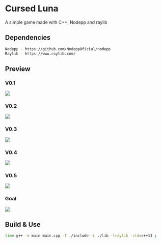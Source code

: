 # Cursed Luna
A simple game made with C++, Nodepp and raylib

## Dependencies
```bash
Nodepp - https://github.com/NodeppOficial/nodepp
Raylib - https://www.raylib.com/
```

## Preview
### V0.1
![](https://github.com/EDBCREPO/Space-Shocker/blob/main/assets/preview/v01.gif?raw=true)
### V0.2
![](https://github.com/EDBCREPO/Space-Shocker/blob/main/assets/preview/v02.gif?raw=true)
### V0.3
![](https://github.com/EDBCREPO/Space-Shocker/blob/main/assets/preview/v03.gif?raw=true)
### V0.4
![](https://github.com/EDBCREPO/Space-Shocker/blob/main/assets/preview/v04.gif?raw=true)
### V0.5
![](https://github.com/EDBCREPO/Space-Shocker/blob/main/assets/preview/v05.gif?raw=true)
### Goal
![](https://github.com/EDBCREPO/Space-Shocker/blob/main/assets/preview/game.png?raw=true)

## Build & Use
```bash
time g++ -o main main.cpp -I ./include -L ./lib -lraylib -std=c++11 ; ./main
```
